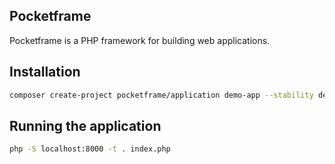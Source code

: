## Pocketframe

Pocketframe is a PHP framework for building web applications.

## Installation

```bash
composer create-project pocketframe/application demo-app --stability dev --no-install
```

## Running the application

```bash
php -S localhost:8000 -t . index.php
```
